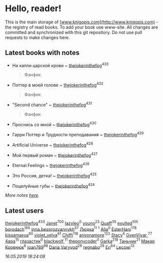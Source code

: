 # Hello, reader!
This is the main storage of [www.knigopis.com](http://www.knigopis.com) - the registry of read books.
To add your book use www-site. All changes are committed and synchronized with this git repository.
Do not use pull requests to make changes here.


## Latest books with notes
* Ни капли царской крови ~ [thejokerinthefog](users/317/317244423-vkontakte)<sup>433</sup>
    > Фанфик

* Поттер в моей голове ~ [thejokerinthefog](users/317/317244423-vkontakte)<sup>432</sup>
    > Фанфик

* "Second chance" ~ [thejokerinthefog](users/317/317244423-vkontakte)<sup>431</sup>
    > Фанфик

* Проснись со мной ~ [thejokerinthefog](users/317/317244423-vkontakte)<sup>430</sup>

* Гарри Поттер и Трудности преподавания ~ [thejokerinthefog](users/317/317244423-vkontakte)<sup>429</sup>

* Artificial Universe ~ [thejokerinthefog](users/317/317244423-vkontakte)<sup>428</sup>

* Мой первый роман ~ [thejokerinthefog](users/317/317244423-vkontakte)<sup>427</sup>

* Eternal Feelings ~ [thejokerinthefog](users/317/317244423-vkontakte)<sup>426</sup>

* Это Россия, детка! ~ [thejokerinthefog](users/317/317244423-vkontakte)<sup>425</sup>

* Поцелуйные губы ~ [thejokerinthefog](users/317/317244423-vkontakte)<sup>424</sup>


_More notes [here](latest_books_with_notes.md)._


## Latest users
[thejokerinthefog](users/317/317244423-vkontakte)<sup>433</sup> 
[Janet](users/108/108113656204404967440-google)<sup>700</sup> 
[lazyleo](users/116/116845519572391639637-google)<sup>0</sup> 
[youno](users/302/302928912-vkontakte)<sup>23</sup> 
[Quaff](users/122/12267158-vkontakte)<sup>35</sup> 
[exulted](users/100/100599204551896265722-google)<sup>105</sup> 
[borodach](users/157/15706320-vkontakte)<sup>165</sup> 
[inna.besprozvannykh](users/733/73323849-yandex)<sup>57</sup> 
[Людка](users/111/111038749-vkontakte)<sup>11</sup> 
[](users/114/114792281744850455512-google)<sup>1</sup> 
[Alla](users/103/103352250712959229257-google)<sup>0</sup> 
[EsterHani](users/305/30558181-vkontakte)<sup>178</sup> 
[kissamasya](users/684/68439978-vkontakte)<sup>60</sup> 
[violet_velva](users/116/116961712580551399099-google)<sup>61</sup> 
[Chiffi](users/105/105831994080785626680-google)<sup>118</sup> 
[anvonamore](users/595/5957175-vkontakte)<sup>123</sup> 
[Stacy](users/309/30902475-vkontakte)<sup>4</sup> 
[GvenVivar ](users/158/158266434925901-facebook)<sup>77</sup> 
[4apa](users/117/117392596378069249667-google)<sup>15</sup> 
[глазастик](users/115/115257673890455357280-google)<sup>0</sup> 
[blackwolf ](users/236/236639644-vkontakte)<sup>11</sup> 
[theponycoder](users/195/195144442-vkontakte)<sup>0</sup> 
[Garka](users/115/115753719718250012620-google)<sup>218</sup> 
[Таньчик](users/209/2096581563762610-facebook)<sup>21</sup> 
[Макар Коренюк](users/126/126368737-vkontakte)<sup>6</sup> 
[joan789](users/240/2401650-vkontakte)<sup>98</sup> 
[Daria Varyvod](users/829/829893410524253-facebook)<sup>29</sup> 
[regnabo](users/870/870059322-yandex)<sup>29</sup> 
[En](users/333/333646551-vkontakte)<sup>64</sup> 
[Lecowi](users/521/521873425-vkontakte)<sup>13</sup> 


_16.05.2019 18:24:08_
